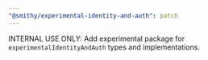 ```yaml
---
"@smithy/experimental-identity-and-auth": patch
---
```


INTERNAL USE ONLY: Add experimental package for `experimentalIdentityAndAuth` types and implementations.
